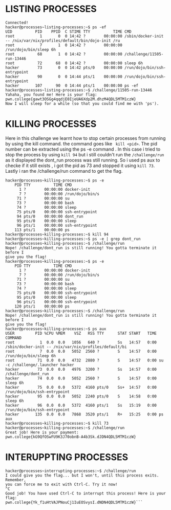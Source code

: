 # LISTING PROCESSES
```
Connected!
hacker@processes~listing-processes:~$ ps -ef
UID          PID    PPID  C STIME TTY          TIME CMD
root           1       0  0 14:42 ?        00:00:00 /sbin/docker-init -- /nix/var/nix/profiles/default/bin/dojo-init /ru
root           7       1  0 14:42 ?        00:00:00 /run/dojo/bin/sleep 6h
root          68       1  0 14:42 ?        00:00:00 /challenge/11505-run-13446
root          72      68  0 14:42 ?        00:00:00 sleep 6h
hacker        73       0  0 14:42 pts/0    00:00:00 /run/dojo/bin/ssh-entrypoint
hacker        90       0  0 14:44 pts/1    00:00:00 /run/dojo/bin/ssh-entrypoint
hacker       107      90  0 14:44 pts/1    00:00:00 ps -ef
hacker@processes~listing-processes:~$ /challenge/11505-run-13446
Yahaha, you found me! Here is your flag:
pwn.college{gawt3OSGg4qqdjE0IjeUA6Xdp2M.dhzM4QDL5MTM1czW}
Now I will sleep for a while (so that you could find me with 'ps').
```
# KILLING PROCESSES

Here in this challenge we learnt how to stop certain processes from running by using the kill command. the command goes like ``` kill <pid>```. The pid number can be extracted using the ps -e command . In this case i tried to stop the process by using ```kill 94``` but i still couldn't run the ```/challenge/run``` as it displayed the dont_run process was still running. So i used ps aux to checke if it still exists , i got the pid as 73 and stopped it using ```kill 73```. Lastly i ran the /challenge/run command to get the flag.

```Connected!
hacker@processes~killing-processes:~$ ps -e
    PID TTY          TIME CMD
      1 ?        00:00:00 docker-init
      7 ?        00:00:00 /run/dojo/bin/s
     71 ?        00:00:00 su
     73 ?        00:00:00 bash
     74 ?        00:00:00 sleep
     75 pts/0    00:00:00 ssh-entrypoint
     94 pts/0    00:00:00 dont_run
     95 pts/0    00:00:00 sleep
     96 pts/1    00:00:00 ssh-entrypoint
    113 pts/1    00:00:00 ps
hacker@processes~killing-processes:~$ kill 94
hacker@processes~killing-processes:~$ ps -e | grep dont_run
hacker@processes~killing-processes:~$ /challenge/run
Nope! /challenge/dont_run is still running! You gotta terminate it before I
give you the flag!
hacker@processes~killing-processes:~$ ps -e
    PID TTY          TIME CMD
      1 ?        00:00:00 docker-init
      7 ?        00:00:00 /run/dojo/bin/s
     71 ?        00:00:00 su
     73 ?        00:00:00 bash
     74 ?        00:00:00 sleep
     75 pts/0    00:00:00 ssh-entrypoint
     95 pts/0    00:00:00 sleep
     96 pts/1    00:00:00 ssh-entrypoint
    120 pts/1    00:00:00 ps
hacker@processes~killing-processes:~$ /challenge/run
Nope! /challenge/dont_run is still running! You gotta terminate it before I
give you the flag!
hacker@processes~killing-processes:~$ ps aux
USER         PID %CPU %MEM    VSZ   RSS TTY      STAT START   TIME COMMAND
root           1  0.0  0.0   1056   640 ?        Ss   14:57   0:00 /sbin/docker-init -- /nix/var/nix/profiles/default/bi
root           7  0.0  0.0   5052  2560 ?        S    14:57   0:00 /run/dojo/bin/sleep 6h
root          71  0.0  0.0   4732  2880 ?        S    14:57   0:00 su -c /challenge/.launcher hacker
hacker        73  0.0  0.0   4976  3200 ?        Ss   14:57   0:00 /challenge/dont_run
hacker        74  0.0  0.0   5052  2560 ?        S    14:57   0:00 sleep 6h
hacker        75  0.0  0.0   5372  4160 pts/0    Ss+  14:57   0:00 /run/dojo/bin/ssh-entrypoint
hacker        95  0.0  0.0   5052  2240 pts/0    S    14:58   0:00 sleep 6h
hacker        96  0.0  0.0   5372  4160 pts/1    Ss   15:19   0:00 /run/dojo/bin/ssh-entrypoint
hacker       135  0.0  0.0   7868  3520 pts/1    R+   15:25   0:00 ps aux
hacker@processes~killing-processes:~$ kill 73
hacker@processes~killing-processes:~$ /challenge/run
Great job! Here is your payment:
pwn.college{kG9QfOSwFU9K3J70obnB-A4b3Sk.dJDN4QDL5MTM1czW}
```
# INTERUPPTING PROCESSES


```Connected!
hacker@processes~interrupting-processes:~$ /challenge/run
I could give you the flag... but I won't, until this process exits. Remember,
you can force me to exit with Ctrl-C. Try it now!
^C
Good job! You have used Ctrl-C to interrupt this process! Here is your flag:
pwn.college{Yk_f1uHtVAJPNouCj1IuEOSvysI.dNDN4QDL5MTM1czW}```
